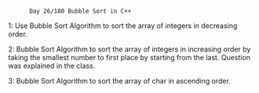           Day 26/180 Bubble Sort in C++


1: Use Bubble Sort Algorithm to sort the array of integers in decreasing order.

2: Bubble Sort Algorithm to sort the array of integers in increasing order by taking the smallest number to first place by starting from the last. Question was explained in the class.

3: Bubble Sort Algorithm to sort the array of char in ascending order.


